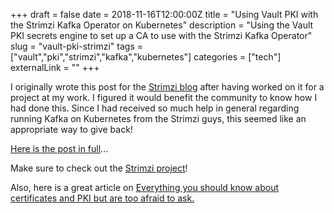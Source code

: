 +++ 
draft = false
date = 2018-11-16T12:00:00Z
title = "Using Vault PKI with the Strimzi Kafka Operator on Kubernetes"
description = "Using the Vault PKI secrets engine to set up a CA to use with the Strimzi Kafka Operator"
slug = "vault-pki-strimzi" 
tags = ["vault","pki","strimzi","kafka","kubernetes"]
categories = ["tech"]
externalLink = ""
+++

I originally wrote this post for the [Strimzi blog](https://strimzi.io/blog/) after having worked on it for a project at my work. I figured it would benefit the community to know how I had done this. Since I had received so much help in general regarding running Kafka on Kubernetes from the Strimzi guys, this seemed like an appropriate way to give back! 

[Here is the post in full](https://strimzi.io/2018/11/16/using-vault-with-strimzi.html)...

Make sure to check out the [Strimzi project](https://strimzi.io/)!

Also, here is a great article on [Everything you should know about certificates and PKI but are too afraid to ask.](https://smallstep.com/blog/everything-pki.html)